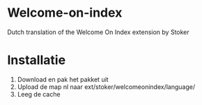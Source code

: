 Welcome-on-index
================

Dutch translation of the Welcome On Index extension by Stoker

Installatie
===========

1. Download en pak het pakket uit
2. Upload de map nl naar ext/stoker/welcomeonindex/language/
3. Leeg de cache
